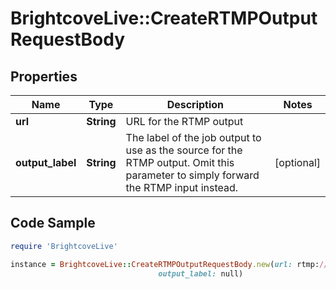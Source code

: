# BrightcoveLive::CreateRTMPOutputRequestBody

## Properties

Name | Type | Description | Notes
------------ | ------------- | ------------- | -------------
**url** | **String** | URL for the RTMP output | 
**output_label** | **String** | The label of the job output to use as the source for the RTMP output. Omit this parameter to simply forward the RTMP input instead. | [optional] 

## Code Sample

```ruby
require 'BrightcoveLive'

instance = BrightcoveLive::CreateRTMPOutputRequestBody.new(url: rtmp://host:port/application/streamName,
                                 output_label: null)
```


